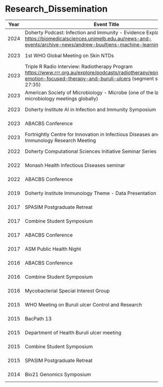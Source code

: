 # Research_Dissemination



| Year | Event Title                                               | Role                 | National/International | Location             |
|------|-----------------------------------------------------------|----------------------|------------------------|----------------------|
| 2024 | Doherty Podcast: Infection and Immunity - Evidence Explained<br> https://biomedicalsciences.unimelb.edu.au/news-and-events/archive-news/andrew-buultjens-machine-learning | 🔴 **Invited interview**   | National               | Melbourne, Australia |
| 2023 | 1st WHO Global Meeting on Skin NTDs                       | Oral presentation    | International          | Geneva, Switzerland  |
| 2023 | Triple R Radio Interview: Radiotherapy Program <br>https://www.rrr.org.au/explore/podcasts/radiotherapy/episodes/6675-emotion-focused-therapy-and-buruli-ulcers (segment starts at 27:35)| 🔴 **Invited interview**    | National               | Melbourne, Australia |
| 2023 | American Society of Microbiology - Microbe (one of the largest microbiology meetings globally) | Oral presentation    | International          | Houston, TX, USA     |
| 2023 | Doherty Institute AI in Infection and Immunity Symposium | 🔴 **Invited presentation** | National               | Melbourne, Australia |
| 2023 | ABACBS Conference                                         | Poster               | National               | Brisbane, Australia  |
| 2023 | Fortnightly Centre for Innovation in Infectious Diseases and Immunology Research Meeting | Invited presentation | National             | Geelong, Australia   |
| 2022 | Doherty Computational Sciences Initiative Seminar Series  | 🔴 **Invited presentation** | National               | Melbourne, Australia |
| 2022 | Monash Health Infectious Diseases seminar                 | 🔴 **Invited presentation** | National               | Melbourne, Australia |
| 2022 | ABACBS Conference                                         | Poster               | National               | Melbourne, Australia |
| 2019 | Doherty Institute Immunology Theme - Data Presentation Series | 🔴 **Invited presentation** | National              | Melbourne, Australia |
| 2017 | SPASIM Postgraduate Retreat                               | Oral presentation    | National               | Lancefield, Australia |
| 2017 | Combine Student Symposium                                 | Oral presentation    | National               | Adelaide, Australia  |
| 2017 | ABACBS Conference                                         | Poster               | National               | Adelaide, Australia  |
| 2017 | ASM Public Health Night                                   | 🔴 **Invited presentation** | National               | Melbourne, Australia |
| 2016 | ABACBS Conference                                         | Oral presentation    | National               | Brisbane, Australia  |
| 2016 | Combine Student Symposium                                 | Poster               | National               | Brisbane, Australia  |
| 2016 | Mycobacterial Special Interest Group                      | 🔴 **Invited presentation** | National               | Melbourne, Australia |
| 2015 | WHO Meeting on Buruli ulcer Control and Research          | Oral presentation    | International          | Geneva, Switzerland  |
| 2015 | BacPath 13                                                | Poster               | National               | San Remo, Australia  |
| 2015 | Department of Health Buruli ulcer meeting                 | 🔴 **Invited presentation** | National               | Melbourne, Australia |
| 2015 | Combine Student Symposium                                 | Poster               | National               | Sydney, Australia    |
| 2015 | SPASIM Postgraduate Retreat                               | Oral presentation    | National               | Lancefield, Australia |
| 2014 | Bio21 Genomics Symposium                                  | Oral presentation    | National               | Melbourne, Australia |

